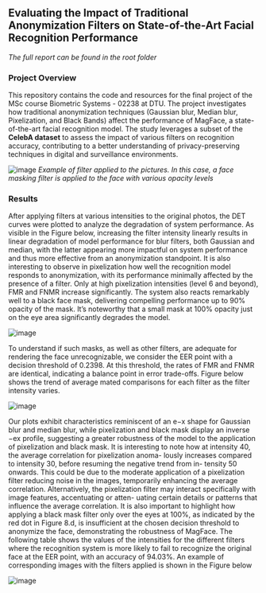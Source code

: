 ## Evaluating the Impact of Traditional Anonymization Filters on State-of-the-Art Facial Recognition Performance
*The full report can be found in the root folder*

### Project Overview
This repository contains the code and resources for the final project of the MSc course Biometric Systems - 02238 at DTU. The project investigates how traditional anonymization techniques (Gaussian blur, Median blur, Pixelization, and Black Bands) affect the performance of MagFace, a state-of-the-art facial recognition model. The study leverages a subset of the **CelebA dataset** to assess the impact of various filters on recognition accuracy, contributing to a better understanding of privacy-preserving techniques in digital and surveillance environments.

![image](https://github.com/user-attachments/assets/bca4ed00-4696-4bc8-b463-e3c8b08850d5)
*Example of filter applied to the pictures. In this case, a face masking filter is applied to the face with various opacity levels*


### Results
After applying filters at various intensities to the original photos, the DET curves were plotted to analyze the degradation of system performance.
As visible in the Figure below, increasing the filter intensity linearly results in linear degradation of model performance for blur filters, both Gaussian and median, with the latter appearing more impactful on system performance and thus more effective from an anonymization
standpoint. It is also interesting to observe in pixelization how well the recognition model responds to
anonymization, with its performance minimally affected by the presence of a filter. Only at
high pixelization intensities (level 6 and beyond), FMR and FNMR increase significantly.
The system also reacts remarkably well to a black face mask, delivering compelling performance up to 90% opacity of the mask. It’s noteworthy that a small mask at 100% opacity
just on the eye area significantly degrades the model.

![image](https://github.com/user-attachments/assets/d9e2978f-0fb8-4895-b766-8a95d1ebcbd6)

To understand if such masks, as well
as other filters, are adequate for rendering the face unrecognizable, we consider the EER point with a decision threshold of 0.2398. At this
threshold, the rates of FMR and FNMR are identical, indicating a balance point in error
trade-offs. Figure below shows the trend of average mated comparisons for each filter as the filter intensity
varies. 

![image](https://github.com/user-attachments/assets/42e5dc0f-12bb-4847-86d4-9302adf2b459)

Our plots exhibit characteristics reminiscent of an e−x shape for Gaussian blur and median blur, while pixelization and black mask display an inverse −ex profile, suggesting
a greater robustness of the model to the application of pixelization and black mask.
It is interesting to note how at intensity 40, the average correlation for pixelization anoma-
lously increases compared to intensity 30, before resuming the negative trend from in-
tensity 50 onwards. This could be due to the moderate application of a pixelization filter
reducing noise in the images, temporarily enhancing the average correlation. Alternatively,
the pixelization filter may interact specifically with image features, accentuating or atten-
uating certain details or patterns that influence the average correlation.
It is also important to highlight how applying a black mask filter only over the eyes at
100%, as indicated by the red dot in Figure 8.d, is insufficient at the chosen decision
threshold to anonymize the face, demonstrating the robustness of MagFace.
The following table shows the values of the intensities for the different filters where the
recognition system is more likely to fail to recognize the original face at the EER point,
with an accuracy of 94.03%. An example of corresponding images with the filters applied
is shown in the Figure below

![image](https://github.com/user-attachments/assets/24d1e257-00fd-4e05-9deb-350d506770f9)



